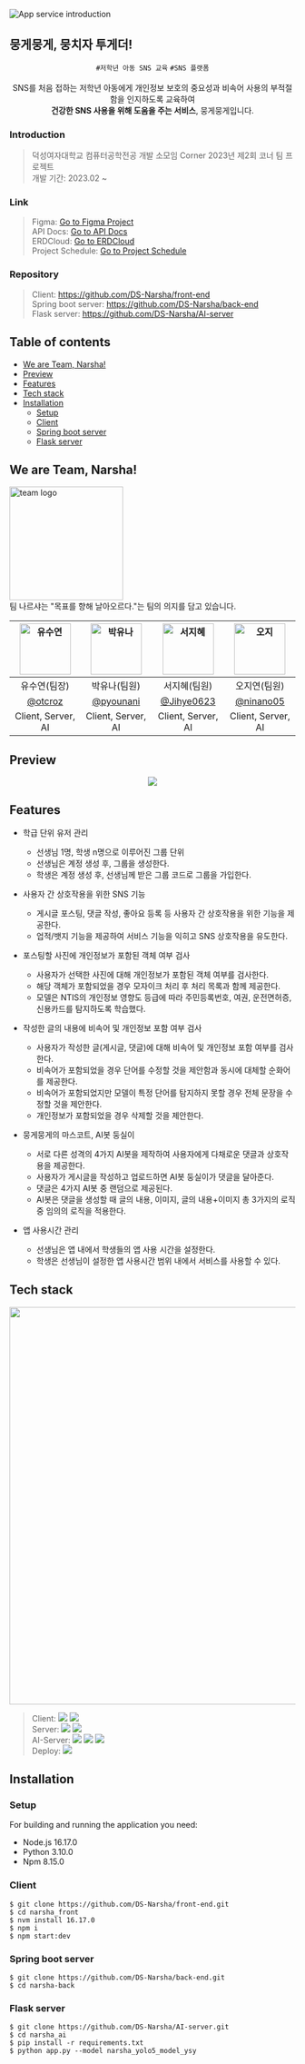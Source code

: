 ![App service introduction](https://github.com/DS-Narsha/.github/assets/79989242/ff66c3fb-e202-4f91-90be-422c79bafcff)
## 뭉게뭉게, 뭉치자 투게더!


<div align="center">
	

`#저학년 아동 SNS 교육` `#SNS 플랫폼` <br /> <br />
SNS를 처음 접하는 저학년 아동에게 개인정보 보호의 중요성과 비속어 사용의 부적절함을 인지하도록 교육하여 <br /> **건강한 SNS 사용을 위해 도움을 주는 서비스**, 뭉게뭉게입니다.
</div>

### Introduction
> 덕성여자대학교 컴퓨터공학전공 개발 소모임 Corner 2023년 제2회 코너 팀 프로젝트 <br />
> 개발 기간: 2023.02 ~

### Link
> Figma: [Go to Figma Project](https://www.figma.com/file/2bH6wDOg67oEG9LybAwNWi/%ED%95%99%EC%83%9D-%EA%B5%90%EC%9C%A1%EC%9A%A9-SNS-UI?type=design&node-id=0:1&mode=design&t=XOyzlJ3pwKmbQI0p-1) <br />
> API Docs: [Go to API Docs](https://otcrotcr.notion.site/API-708b9b8ca2094aedbdc7b797c2c0e4c6?pvs=4) <br />
> ERDCloud: [Go to ERDCloud](https://www.erdcloud.com/d/ctqNWzN7xrpYqEhSs) <br />
> Project Schedule: [Go to Project Schedule](https://docs.google.com/spreadsheets/d/1CPdutJU0A24J4jl9XgP4OY5n4HvCjVwLwzLinrtzVm0/edit?usp=sharing) 


### Repository
> Client: https://github.com/DS-Narsha/front-end <br />
> Spring boot server: https://github.com/DS-Narsha/back-end <br/>
> Flask server: https://github.com/DS-Narsha/AI-server <br />

## Table of contents
- [We are Team, Narsha!](#we-are-team-narsha)
- [Preview](#preview)
- [Features](#features)
- [Tech stack](#tech-stack)
- [Installation](#installation)
	- [Setup](#setup)
	- [Client](#client)
	- [Spring boot server](#spring-boot-server)
	- [Flask server](#flask-server)

## We are Team, Narsha!
<img src="https://github.com/DS-Narsha/.github/assets/79989242/5906da7e-4e7e-4329-a642-9c12d2b5e0b8" width="200px" alt="team logo"> <br />
팀 나르샤는 "목표를 향해 날아오르다."는 팀의 의지를 담고 있습니다.

| <img src="https://avatars.githubusercontent.com/u/79989242?s=96&v=4" width=90px alt="유수연"/>  | <img src="https://avatars.githubusercontent.com/u/111184839?v=4" width=90px alt="박유나"/>  | <img src="https://avatars.githubusercontent.com/u/123048615?v=4" width=90px alt="서지혜"/>  | <img src="https://avatars.githubusercontent.com/u/90364541?v=4" width=90px alt="오지"/>  |
| :-----: | :-----: | :-----: | :-----: |
| 유수연(팀장) | 박유나(팀원)  | 서지혜(팀원) | 오지연(팀원) |
| [@otcroz](https://github.com/otcroz) | [@pyounani](https://github.com/pyounani)  | [@Jihye0623](https://github.com/jihye0623) | [@ninano05](https://github.com/ninano05) |
|Client, Server, AI|Client, Server, AI|Client, Server, AI|Client, Server, AI|

## Preview

<div align="center">
	<img src="https://github.com/DS-Narsha/.github/assets/79989242/31f54448-eb16-456b-8cd7-9cb50a049b53" />
</div>

## Features
- 학급 단위 유저 관리
  - 선생님 1명, 학생 n명으로 이루어진 그룹 단위
  - 선생님은 계정 생성 후, 그룹을 생성한다.
  - 학생은 계정 생성 후, 선생님께 받은 그룹 코드로 그룹을 가입한다.
 
- 사용자 간 상호작용을 위한 SNS 기능
  - 게시글 포스팅, 댓글 작성, 좋아요 등록 등 사용자 간 상호작용을 위한 기능을 제공한다.
  - 업적/뱃지 기능을 제공하여 서비스 기능을 익히고 SNS 상호작용을 유도한다.

- 포스팅할 사진에 개인정보가 포함된 객체 여부 검사
  - 사용자가 선택한 사진에 대해 개인정보가 포함된 객체 여부를 검사한다.
  - 해당 객체가 포함되었을 경우 모자이크 처리 후 처리 목록과 함께 제공한다.
  - 모델은 NTIS의 개인정보 영향도 등급에 따라 주민등록번호, 여권, 운전면허증, 신용카드를 탐지하도록 학습했다.

- 작성한 글의 내용에 비속어 및 개인정보 포함 여부 검사
  - 사용자가 작성한 글(게시글, 댓글)에 대해 비속어 및 개인정보 포함 여부를 검사한다.
  - 비속어가 포함되었을 경우 단어를 수정할 것을 제안함과 동시에 대체할 순화어를 제공한다.
  - 비속어가 포함되었지만 모델이 특정 단어를 탐지하지 못할 경우 전체 문장을 수정할 것을 제안한다.
  - 개인정보가 포함되었을 경우 삭제할 것을 제안한다.

- 뭉게뭉게의 마스코트, AI봇 둥실이
  - 서로 다른 성격의 4가지 AI봇을 제작하여 사용자에게 다채로운 댓글과 상호작용을 제공한다.
  - 사용자가 게시글을 작성하고 업로드하면 AI봇 둥실이가 댓글을 달아준다.
  - 댓글은 4가지 AI봇 중 랜덤으로 제공된다.
  - AI봇은 댓글을 생성할 때 글의 내용, 이미지, 글의 내용+이미지 총 3가지의 로직 중 임의의 로직을 적용한다.

- 앱 사용시간 관리
  - 선생님은 앱 내에서 학생들의 앱 사용 시간을 설정한다.
  - 학생은 선생님이 설정한 앱 사용시간 범위 내에서 서비스를 사용할 수 있다.

## Tech stack

<img src="https://github.com/DS-Narsha/.github/assets/79989242/8f9083b1-abcf-4f2f-9b7f-464ca4e29a93" width="700px" /> <br />


> Client: <img src="https://img.shields.io/badge/React Native-61DAFB?style=flat-square&logo=React&logoColor=black"/> <img src="https://img.shields.io/badge/React Query-FF4154?style=flat-square&logo=reactquery&logoColor=white"/> <br />
> Server: <img src="https://img.shields.io/badge/Spring Boot-6DB33F?style=flat-square&logo=springboot&logoColor=black"/> <img src="https://img.shields.io/badge/Mysql-4479A1?style=flat-square&logo=mysql&logoColor=black"/> <br />
> AI-Server: <img src="https://img.shields.io/badge/Flask-000000?style=flat-square&logo=flask&logoColor=white"/> <img src="https://img.shields.io/badge/yolo-00ffff?style=flat-square&logo=yolo&logoColor=white"/> <img src="https://img.shields.io/badge/opencv-5C3EE8?style=flat-square&logo=opencv&logoColor=white"/> <br />
> Deploy: <img src="https://img.shields.io/badge/Amazon EC2-FF9900?style=flat-square&logo=amazonec2&logoColor=white"/> <br />

## Installation

### Setup
For building and running the application you need:
- Node.js 16.17.0
- Python 3.10.0
- Npm 8.15.0

### Client
```
$ git clone https://github.com/DS-Narsha/front-end.git
$ cd narsha_front
$ nvm install 16.17.0
$ npm i
$ npm start:dev
```

### Spring boot server
```
$ git clone https://github.com/DS-Narsha/back-end.git
$ cd narsha-back
```

### Flask server
```
$ git clone https://github.com/DS-Narsha/AI-server.git
$ cd narsha_ai
$ pip install -r requirements.txt
$ python app.py --model narsha_yolo5_model_ysy
```



